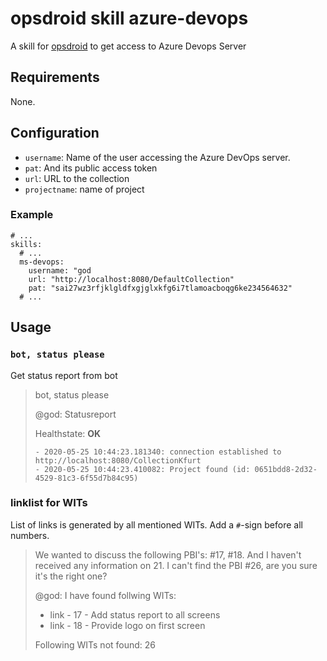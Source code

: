 # opsdroid skill azure-devops

A skill for [opsdroid](https://github.com/opsdroid/opsdroid) to get access to
Azure Devops Server


## Requirements

None.


## Configuration

* `username`: Name of the user accessing the Azure DevOps server.
* `pat`: And its public access token
* `url`: URL to the collection
* `projectname`: name of project


### Example

~~~text
# ...
skills:
  # ...
  ms-devops:
    username: "god
    url: "http://localhost:8080/DefaultCollection"
    pat: "sai27wz3rfjklgldfxgjglxkfg6i7tlamoacboqg6ke234564632"
  # ...
~~~


## Usage

### `bot, status please`

Get status report from bot

> bot, status please
>
> @god: Statusreport
>
> Healthstate: **OK**
>
>     - 2020-05-25 10:44:23.181340: connection established to http://localhost:8080/CollectionKfurt
>     - 2020-05-25 10:44:23.410082: Project found (id: 0651bdd8-2d32-4529-81c3-6f55d7b84c95)


### linklist for WITs

List of links is generated by all mentioned WITs. Add a `#`-sign before all
numbers.

> We wanted to discuss the following PBI's: #17, #18. And I haven't received
any information on 21. I can't find the PBI #26, are you sure it's the right
one?
>
> @god: I have found follwing WITs:
> * link - 17 - Add status report to all screens
> * link - 18 - Provide logo on first screen
>
> Following WITs not found: 26

